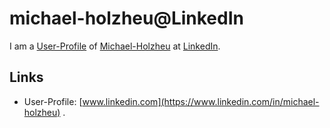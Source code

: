 # michael-holzheu@LinkedIn

I am a [User-Profile](9000140.md) of [Michael-Holzheu](0.md) at [LinkedIn](241000001.md).

## Links

- User-Profile: [www.linkedin.com](https://www.linkedin.com/in/michael-holzheu)
.
